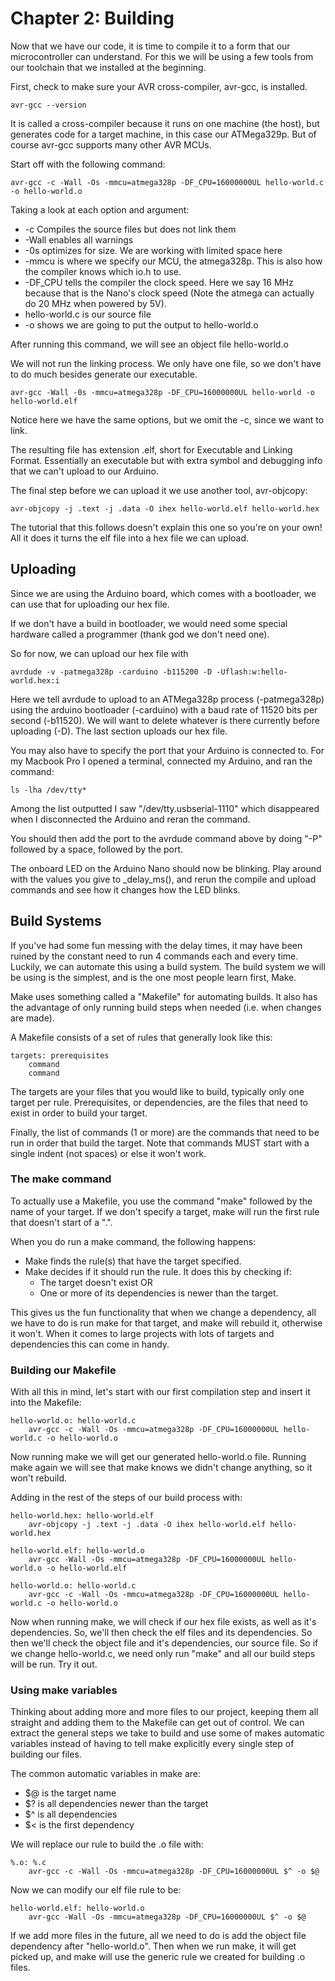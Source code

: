 # Chapter 2: Building

Now that we have our code, it is time to compile it to a form that our microcontroller can understand. For this we will be using a few tools from our toolchain that we installed at the beginning.

First, check to make sure your AVR cross-compiler, avr-gcc, is installed.

```
avr-gcc --version
```

It is called a cross-compiler because it runs on one machine (the host), but generates code for a target machine, in this case our ATMega329p. But of course avr-gcc supports many other AVR MCUs.

Start off with the following command:
```
avr-gcc -c -Wall -Os -mmcu=atmega328p -DF_CPU=16000000UL hello-world.c -o hello-world.o
```

Taking a look at each option and argument:
- -c Compiles the source files but does not link them
- -Wall enables all warnings
- -0s optimizes for size. We are working with limited space here
- -mmcu is where we specify our MCU, the atmega328p. This is also how the compiler knows which io.h to use.
- -DF_CPU tells the compiler the clock speed. Here we say 16 MHz because that is the Nano's clock speed (Note the atmega can actually do 20 MHz when powered by 5V).
- hello-world.c is our source file
- -o shows we are going to put the output to hello-world.o

After running this command, we will see an object file hello-world.o

We will not run the linking process. We only have one file, so we don't have to do much besides generate our executable.

```
avr-gcc -Wall -0s -mmcu=atmega328p -DF_CPU=16000000UL hello-world -o hello-world.elf
```

Notice here we have the same options, but we omit the -c, since we want to link.

The resulting file has extension .elf, short for Executable and Linking Format. Essentially an executable but with extra symbol and debugging info that we can't upload to our Arduino.

The final step before we can upload it we use another tool, avr-objcopy:
```
avr-objcopy -j .text -j .data -O ihex hello-world.elf hello-world.hex
```

The tutorial that this follows doesn't explain this one so you're on your own! All it does it turns the elf file into a hex file we can upload.

## Uploading
Since we are using the Arduino board, which comes with a bootloader, we can use that for uploading our hex file. 

If we don't have a build in bootloader, we would need some special hardware called a programmer (thank god we don't need one).

So for now, we can upload our hex file with
```
avrdude -v -patmega328p -carduino -b115200 -D -Uflash:w:hello-world.hex:i
```

Here we tell avrdude to upload to an ATMega328p process (-patmega328p) using the arduino bootloader (-carduino) with a baud rate of 11520 bits per second (-b11520). We will want to delete whatever is there currently before uploading (-D). The last section uploads our hex file.

You may also have to specify the port that your Arduino is connected to. For my Macbook Pro I opened a terminal, connected my Arduino, and ran the command:

```
ls -lha /dev/tty*
```

Among the list outputted I saw "/dev/tty.usbserial-1110" which disappeared when I disconnected the Arduino and reran the command.

You should then add the port to the avrdude command above by doing "-P" followed by a space, followed by the port.

The onboard LED on the Arduino Nano should now be blinking. Play around with the values you give to _delay_ms(), and rerun the compile and upload commands and see how it changes how the LED blinks.

## Build Systems
If you've had some fun messing with the delay times, it may have been ruined by the constant need to run 4 commands each and every time. Luckily, we can automate this using a build system. The build system we will be using is the simplest, and is the one most people learn first, Make.

Make uses something called a "Makefile" for automating builds. It also has the advantage of only running build steps when needed (i.e. when changes are made).

A Makefile consists of a set of rules that generally look like this: 

```
targets: prerequisites
	command
	command
```

The targets are your files that you would like to build, typically only one target per rule. Prerequisites, or dependencies, are the files that need to exist in order to build your target.

Finally, the list of commands (1 or more) are the commands that need to be run in order that build the target. Note that commands MUST start with a single indent (not spaces) or else it won't work.

### The make command
To actually use a Makefile, you use the command "make" followed by the name of your target. If we don't specify a target, make will run the first rule that doesn't start of a ".".

When you do run a make command, the following happens:
- Make finds the rule(s) that have the target specified.
- Make decides if it should run the rule. It does this by checking if:
	- The target doesn't exist OR
	- One or more of its dependencies is newer than the target.

This gives us the fun functionality that when we change a dependency, all we have to do is run make for that target, and make will rebuild it, otherwise it won't. When it comes to large projects with lots of targets and dependencies this can come in handy.

### Building our Makefile
With all this in mind, let's start with our first compilation step and insert it into the Makefile:

```
hello-world.o: hello-world.c
	avr-gcc -c -Wall -Os -mmcu=atmega328p -DF_CPU=16000000UL hello-world.c -o hello-world.o
```

Now running make we will get our generated hello-world.o file. Running make again we will see that make knows we didn't change anything, so it won't rebuild.

Adding in the rest of the steps of our build process with:

```
hello-world.hex: hello-world.elf
	avr-objcopy -j .text -j .data -O ihex hello-world.elf hello-world.hex

hello-world.elf: hello-world.o
	avr-gcc -Wall -Os -mmcu=atmega328p -DF_CPU=16000000UL hello-world.o -o hello-world.elf

hello-world.o: hello-world.c
	avr-gcc -c -Wall -Os -mmcu=atmega328p -DF_CPU=16000000UL hello-world.c -o hello-world.o
```

Now when running make, we will check if our hex file exists, as well as it's dependencies. So, we'll then check the elf files and its dependencies. So then we'll check the object file and it's dependencies, our source file. So if we change hello-world.c, we need only run "make" and all our build steps will be run. Try it out.

### Using make variables
Thinking about adding more and more files to our project, keeping them all straight and adding them to the Makefile can get out of control. We can extract the general steps we take to build and use some of makes automatic variables instead of having to tell make explicitly every single step of building our files.

The common automatic variables in make are:
- $@ is the target name
- $? is all dependencies newer than the target
- $^ is all dependencies
- $< is the first dependency

We will replace our rule to build the .o file with:

```
%.o: %.c
	avr-gcc -c -Wall -Os -mmcu=atmega328p -DF_CPU=16000000UL $^ -o $@
```

Now we can modify our elf file rule to be:

```
hello-world.elf: hello-world.o
	avr-gcc -Wall -Os -mmcu=atmega328p -DF_CPU=16000000UL $^ -o $@
```

If we add more files in the future, all we need to do is add the object file dependency after "hello-world.o". Then when we run make, it will get picked up, and make will use the generic rule we created for building .o files.
